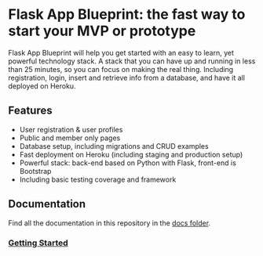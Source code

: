 # Flask App Blueprint: the fast way to start your MVP or prototype
Flask App Blueprint will help you get started with an easy to learn, yet powerful technology stack. A stack that you can have up and running in less than 25 minutes, so you can focus on making the real thing. Including registration, login, insert and retrieve info from a database, and have it all deployed on Heroku.

## Features
* User registration & user profiles
* Public and member only pages
* Database setup, including migrations and CRUD examples
* Fast deployment on Heroku (including staging and production setup)
* Powerful stack: back-end based on Python with Flask, front-end is Bootstrap
* Including basic testing coverage and framework

## Documentation
Find all the documentation in this repository in the [docs folder](docs/index.md).

### [Getting Started](docs/getting-started.md)
